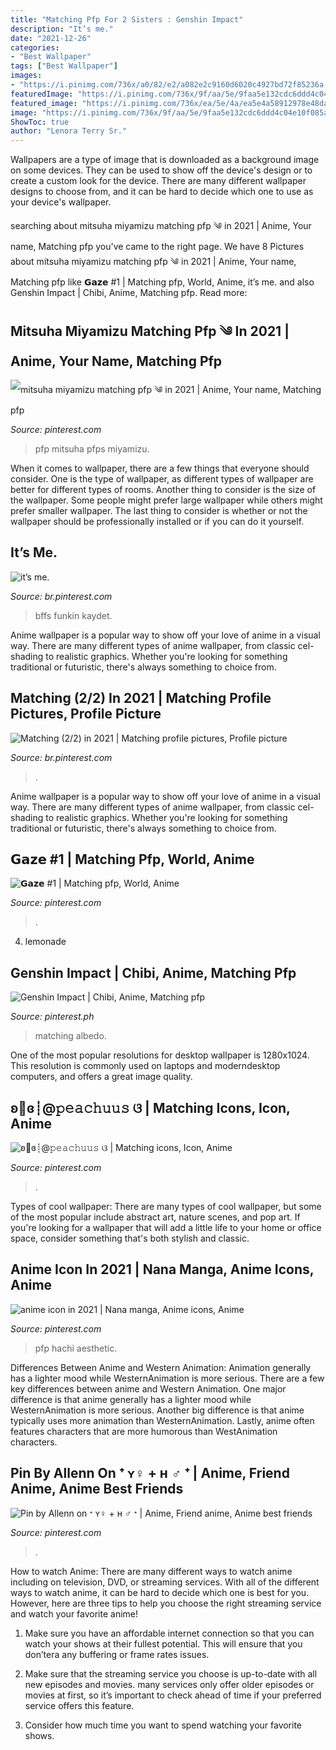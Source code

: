 ```yaml
---
title: "Matching Pfp For 2 Sisters : Genshin Impact"
description: "It’s me."
date: "2021-12-26"
categories:
- "Best Wallpaper"
tags: ["Best Wallpaper"]
images:
- "https://i.pinimg.com/736x/a0/82/e2/a082e2c9160d6020c4927bd72f85236a.jpg"
featuredImage: "https://i.pinimg.com/736x/9f/aa/5e/9faa5e132cdc6ddd4c04e10f085a36a0.jpg"
featured_image: "https://i.pinimg.com/736x/ea/5e/4a/ea5e4a58912978e48da67c205f6c48b1.jpg"
image: "https://i.pinimg.com/736x/9f/aa/5e/9faa5e132cdc6ddd4c04e10f085a36a0.jpg"
ShowToc: true
author: "Lenora Terry Sr."
---
```



Wallpapers are a type of image that is downloaded as a background image on some devices. They can be used to show off the device's design or to create a custom look for the device. There are many different wallpaper designs to choose from, and it can be hard to decide which one to use as your device's wallpaper.

	

		
searching about mitsuha miyamizu matching pfp ༄ in 2021 | Anime, Your name, Matching pfp you've came to the right page. We have 8 Pictures about mitsuha miyamizu matching pfp ༄ in 2021 | Anime, Your name, Matching pfp like 𝗚𝗮𝘇𝗲 #1 | Matching pfp, World, Anime, it’s me. and also Genshin Impact | Chibi, Anime, Matching pfp. Read more:
		
    
## Mitsuha Miyamizu Matching Pfp ༄ In 2021 | Anime, Your Name, Matching Pfp

<img loading=lazy src="https://i.pinimg.com/736x/9f/aa/5e/9faa5e132cdc6ddd4c04e10f085a36a0.jpg" onerror="this.onerror=null;this.src='https://tse3.mm.bing.net/th?id=OIP.7bjURA_gHHsZ9JbOKq5VhAHaIJ&amp;pid=15.1';" alt="mitsuha miyamizu matching pfp ༄ in 2021 | Anime, Your name, Matching pfp">

_Source: pinterest.com_

>pfp mitsuha pfps miyamizu. 

	

When it comes to wallpaper, there are a few things that everyone should consider. One is the type of wallpaper, as different types of wallpaper are better for different types of rooms. Another thing to consider is the size of the wallpaper. Some people might prefer large wallpaper while others might prefer smaller wallpaper. The last thing to consider is whether or not the wallpaper should be professionally installed or if you can do it yourself.

    
## It’s Me.

<img loading=lazy src="https://i.pinimg.com/736x/05/91/9a/05919a821141f0ca5468af6f3660c5fa.jpg" onerror="this.onerror=null;this.src='https://tse2.mm.bing.net/th?id=OIP.A4qFnsGwrI_D20CkrDXbKQHaHa&amp;pid=15.1';" alt="it’s me.">

_Source: br.pinterest.com_

>bffs funkin kaydet. 

	

Anime wallpaper is a popular way to show off your love of anime in a visual way. There are many different types of anime wallpaper, from classic cel-shading to realistic graphics. Whether you're looking for something traditional or futuristic, there's always something to choice from.

    
## Matching (2/2) In 2021 | Matching Profile Pictures, Profile Picture

<img loading=lazy src="https://i.pinimg.com/736x/fd/6b/05/fd6b05d973f672a804334508cda78054.jpg" onerror="this.onerror=null;this.src='https://tse2.mm.bing.net/th?id=OIP.hBRiXhMFL9josf0VByGBSwHaHa&amp;pid=15.1';" alt="Matching (2/2) in 2021 | Matching profile pictures, Profile picture">

_Source: br.pinterest.com_

>. 

	

Anime wallpaper is a popular way to show off your love of anime in a visual way. There are many different types of anime wallpaper, from classic cel-shading to realistic graphics. Whether you're looking for something traditional or futuristic, there's always something to choice from.

    
## 𝗚𝗮𝘇𝗲 #1 | Matching Pfp, World, Anime

<img loading=lazy src="https://i.pinimg.com/736x/a7/5e/b6/a75eb6be3e443a940a57d37435f5bd64.jpg" onerror="this.onerror=null;this.src='https://tse1.mm.bing.net/th?id=OIP.dotVHj8ay-pWkPa_zbASYQHaHZ&amp;pid=15.1';" alt="𝗚𝗮𝘇𝗲 #1 | Matching pfp, World, Anime">

_Source: pinterest.com_

>. 

	

4. lemonade 

    
## Genshin Impact | Chibi, Anime, Matching Pfp

<img loading=lazy src="https://i.pinimg.com/736x/1b/0c/04/1b0c04f84a76104ba2381f7854468059.jpg" onerror="this.onerror=null;this.src='https://tse3.mm.bing.net/th?id=OIP.HHYniTcdJoywPH1UlOtRNQHaHZ&amp;pid=15.1';" alt="Genshin Impact | Chibi, Anime, Matching pfp">

_Source: pinterest.ph_

>matching albedo. 

	

One of the most popular resolutions for desktop wallpaper is 1280x1024. This resolution is commonly used on laptops and moderndesktop computers, and offers a great image quality.

    
## ʚ🍑ɞ┊@𝚙𝚎𝚊𝚌𝚑𝚞𝚞𝚜 ଓ | Matching Icons, Icon, Anime

<img loading=lazy src="https://i.pinimg.com/736x/58/72/e7/5872e7e2caa6ecf95c71687cd04fee62.jpg" onerror="this.onerror=null;this.src='https://tse2.mm.bing.net/th?id=OIP.nn9Z8T4BqRcXJO_RkwWuTQHaHa&amp;pid=15.1';" alt="ʚ🍑ɞ┊@𝚙𝚎𝚊𝚌𝚑𝚞𝚞𝚜 ଓ | Matching icons, Icon, Anime">

_Source: pinterest.com_

>. 

	

Types of cool wallpaper:
There are many types of cool wallpaper, but some of the most popular include abstract art, nature scenes, and pop art. If you're looking for a wallpaper that will add a little life to your home or office space, consider something that's both stylish and classic.

    
## Anime Icon In 2021 | Nana Manga, Anime Icons, Anime

<img loading=lazy src="https://i.pinimg.com/736x/ea/5e/4a/ea5e4a58912978e48da67c205f6c48b1.jpg" onerror="this.onerror=null;this.src='https://tse1.mm.bing.net/th?id=OIP.kkTbyryBHEHJg8ggBS3cmwHaHa&amp;pid=15.1';" alt="anime icon in 2021 | Nana manga, Anime icons, Anime">

_Source: pinterest.com_

>pfp hachi aesthetic. 

	

Differences Between Anime and Western Animation: Animation generally has a lighter mood while WesternAnimation is more serious.
There are a few key differences between anime and Western Animation. One major difference is that anime generally has a lighter mood while WesternAnimation is more serious. Another big difference is that anime typically uses more animation than WesternAnimation. Lastly, anime often features characters that are more humorous than WestAnimation characters.

    
## Pin By Allenn On ᕀ ʏ‍♀ + н ‍♂ ᕀ | Anime, Friend Anime, Anime Best Friends

<img loading=lazy src="https://i.pinimg.com/736x/a0/82/e2/a082e2c9160d6020c4927bd72f85236a.jpg" onerror="this.onerror=null;this.src='https://tse3.mm.bing.net/th?id=OIP.5OeC1wQhWmSq3k0GFnhzJwHaHa&amp;pid=15.1';" alt="Pin by Allenn on ᕀ ʏ‍♀ + н ‍♂ ᕀ | Anime, Friend anime, Anime best friends">

_Source: pinterest.com_

>. 

	

How to watch Anime: There are many different ways to watch anime including on television, DVD, or streaming services.
With all of the different ways to watch anime, it can be hard to decide which one is best for you. However, here are three tips to help you choose the right streaming service and watch your favorite anime!
1. Make sure you have an affordable internet connection so that you can watch your shows at their fullest potential. This will ensure that you don’tera any buffering or frame rates issues.

2. Make sure that the streaming service you choose is up-to-date with all new episodes and movies. many services only offer older episodes or movies at first, so it’s important to check ahead of time if your preferred service offers this feature.

3. Consider how much time you want to spend watching your favorite shows.

